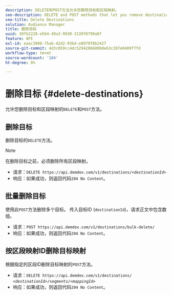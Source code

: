 ```yaml
---
description: DELETE和POST方法允许您删除目标和区段映射。
seo-description: DELETE and POST methods that let you remove destinations and segment mappings.
seo-title: Delete Destinations
solution: Audience Manager
title: 删除目标
uuid: 38fb2228-e564-49a3-9930-3139f8799a8f
feature: API
exl-id: eaac3908-75ab-42d2-93bd-e8979f8b2427
source-git-commit: 4d3c859cc4dc5294286680b0e63c287e0409f7fd
workflow-type: tm+mt
source-wordcount: '104'
ht-degree: 0%

---
```


# 删除目标 {#delete-destinations}

允许您删除目标和区段映射的`DELETE`和`POST`方法。

<!-- r_delete_destinations_all.xml -->

## 删除目标

删除目标的`DELETE`方法。

>[!NOTE]
>
>在删除目标之前，必须删除所有区段映射。

* 请求：`DELETE https://api.demdex.com/v1/destinations/`*`<destinationId>`*
* 响应：如果成功，则返回代码`204 No Content`。

## 批量删除目标

使用此`POST`方法删除多个目标。 传入目标ID (`destinationId`)，请求正文中包含数组。

* 请求：`POST https://api.demdex.com/v1/destinations/bulk-delete/`
* 响应：如果成功，则返回代码`204 No Content`。

## 按区段映射ID删除目标映射

根据指定的区段ID删除目标映射的`POST`方法。

* 请求：`DELETE https://api.demdex.com/v1/destinations/` *`<destinationId>`*`/segments/`*`<mappingId>`*
* 响应：如果成功，则返回代码`204 No Content`。

